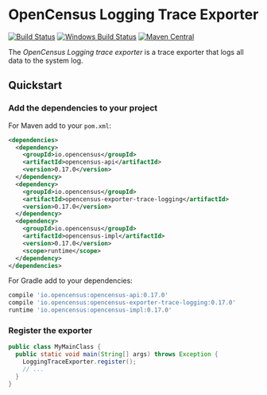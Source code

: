# OpenCensus Logging Trace Exporter
[![Build Status][travis-image]][travis-url]
[![Windows Build Status][appveyor-image]][appveyor-url]
[![Maven Central][maven-image]][maven-url]

The *OpenCensus Logging trace exporter* is a trace exporter that logs all data to the system log.

## Quickstart

### Add the dependencies to your project

For Maven add to your `pom.xml`:
```xml
<dependencies>
  <dependency>
    <groupId>io.opencensus</groupId>
    <artifactId>opencensus-api</artifactId>
    <version>0.17.0</version>
  </dependency>
  <dependency>
    <groupId>io.opencensus</groupId>
    <artifactId>opencensus-exporter-trace-logging</artifactId>
    <version>0.17.0</version>
  </dependency>
  <dependency>
    <groupId>io.opencensus</groupId>
    <artifactId>opencensus-impl</artifactId>
    <version>0.17.0</version>
    <scope>runtime</scope>
  </dependency>
</dependencies>
```

For Gradle add to your dependencies:
```gradle
compile 'io.opencensus:opencensus-api:0.17.0'
compile 'io.opencensus:opencensus-exporter-trace-logging:0.17.0'
runtime 'io.opencensus:opencensus-impl:0.17.0'
```

### Register the exporter

```java
public class MyMainClass {
  public static void main(String[] args) throws Exception {
    LoggingTraceExporter.register();
    // ...
  }
}
```

[travis-image]: https://travis-ci.org/census-instrumentation/opencensus-java.svg?branch=master
[travis-url]: https://travis-ci.org/census-instrumentation/opencensus-java
[appveyor-image]: https://ci.appveyor.com/api/projects/status/hxthmpkxar4jq4be/branch/master?svg=true
[appveyor-url]: https://ci.appveyor.com/project/opencensusjavateam/opencensus-java/branch/master
[maven-image]: https://maven-badges.herokuapp.com/maven-central/io.opencensus/opencensus-exporter-trace-logging/badge.svg
[maven-url]: https://maven-badges.herokuapp.com/maven-central/io.opencensus/opencensus-exporter-trace-logging
